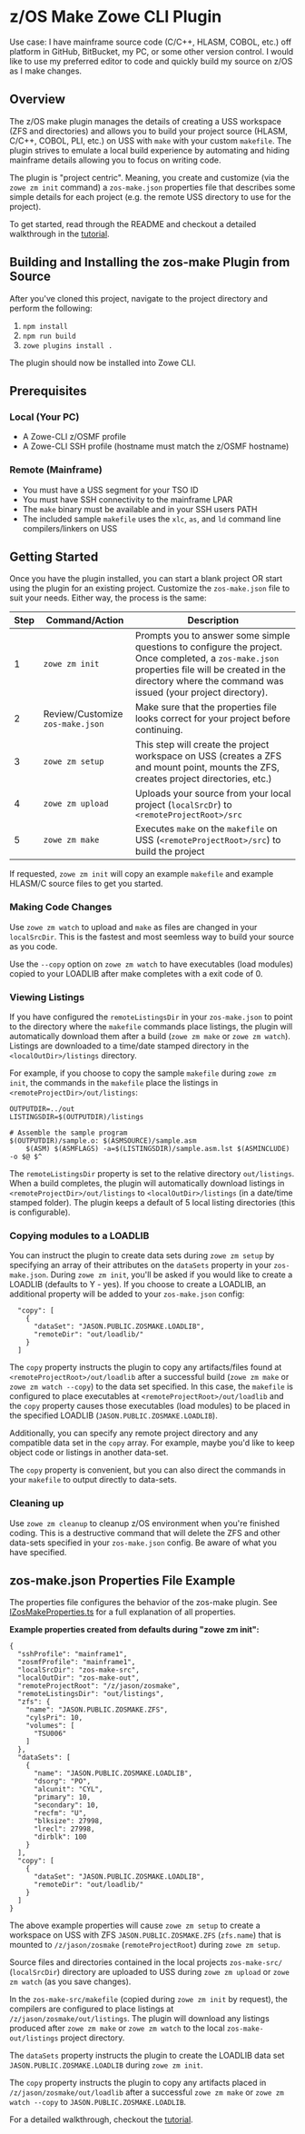 # z/OS Make Zowe CLI Plugin

Use case: I have mainframe source code (C/C++, HLASM, COBOL, etc.) off platform in GitHub, BitBucket, my PC, or some other version control. I would like to use my preferred editor to code and quickly build my source on z/OS as I make changes. 

## Overview

The z/OS make plugin manages the details of creating a USS workspace (ZFS and directories) and allows you to build your project source (HLASM, C/C++, COBOL, PLI, etc.) on USS with `make` with your custom `makefile`. The plugin strives to emulate a local build experience by automating and hiding mainframe details allowing you to focus on writing code. 

The plugin is "project centric". Meaning, you create and customize (via the `zowe zm init` command) a `zos-make.json` properties file that describes some simple details for each project (e.g. the remote USS directory to use for the project).

To get started, read through the README and checkout a detailed walkthrough in the [tutorial](./docs/tutorial.md).

## Building and Installing the zos-make Plugin from Source
After you've cloned this project, navigate to the project directory and perform the following:
1. `npm install`
2. `npm run build`
3. `zowe plugins install .` 

The plugin should now be installed into Zowe CLI.

## Prerequisites
### Local (Your PC)
- A Zowe-CLI z/OSMF profile
- A Zowe-CLI SSH profile (hostname must match the z/OSMF hostname)
### Remote (Mainframe)
- You must have a USS segment for your TSO ID
- You must have SSH connectivity to the mainframe LPAR
- The `make` binary must be available and in your SSH users PATH 
- The included sample `makefile` uses the `xlc`, `as`, and `ld` command line compilers/linkers on USS

## Getting Started
Once you have the plugin installed, you can start a blank project OR start using the plugin for an existing project. Customize the `zos-make.json` file to suit your needs. Either way, the process is the same: 

Step | Command/Action | Description
---|---|---
1 | `zowe zm init` | Prompts you to answer some simple questions to configure the project. Once completed, a `zos-make.json` properties file will be created in the directory where the command was issued (your project directory). 
2 | Review/Customize `zos-make.json` | Make sure that the properties file looks correct for your project before continuing. 
3 | `zowe zm setup` | This step will create the project workspace on USS (creates a ZFS and mount point, mounts the ZFS, creates project directories, etc.)
4 | `zowe zm upload` | Uploads your source from your local project (`localSrcDr`) to `<remoteProjectRoot>/src`
5 | `zowe zm make` | Executes `make` on the `makefile` on USS (`<remoteProjectRoot>/src`) to build the project

If requested, `zowe zm init` will copy an example `makefile` and example HLASM/C source files to get you started.

### Making Code Changes

Use `zowe zm watch` to upload and `make` as files are changed in your `localSrcDir`. This is the fastest and most seemless way to build your source as you code.

Use the `--copy` option on `zowe zm watch` to have executables (load modules) copied to your LOADLIB after make completes with a exit code of 0.

### Viewing Listings
If you have configured the `remoteListingsDir` in your `zos-make.json` to point to the directory where the `makefile` commands place listings, the plugin will automatically download them after a build (`zowe zm make` or `zowe zm watch`). Listings are downloaded to a time/date stamped directory in the `<localOutDir>/listings` directory. 

For example, if you choose to copy the sample `makefile` during `zowe zm init`, the commands in the `makefile` place the listings in `<remoteProjectDir>/out/listings`:
```
OUTPUTDIR=../out
LISTINGSDIR=$(OUTPUTDIR)/listings

# Assemble the sample program
$(OUTPUTDIR)/sample.o: $(ASMSOURCE)/sample.asm
	$(ASM) $(ASMFLAGS) -a=$(LISTINGSDIR)/sample.asm.lst $(ASMINCLUDE) -o $@ $^
```
The `remoteListingsDir` property is set to the relative directory `out/listings`. When a build completes, the plugin will automatically download listings in `<remoteProjectDir>/out/listings` to `<localOutDir>/listings` (in a date/time stamped folder). The plugin keeps a default of 5 local listing directories (this is configurable).

### Copying modules to a LOADLIB
You can instruct the plugin to create data sets during `zowe zm setup` by specifying an array of their attributes on the `dataSets` property in your `zos-make.json`. During `zowe zm init`, you'll be asked if you would like to create a LOADLIB (defaults to Y - yes). If you choose to create a LOADLIB, an additional property will be added to your `zos-make.json` config:
```
  "copy": [
    {
      "dataSet": "JASON.PUBLIC.ZOSMAKE.LOADLIB",
      "remoteDir": "out/loadlib/"
    }
  ]
```
The `copy` property instructs the plugin to copy any artifacts/files found at `<remoteProjectRoot>/out/loadlib` after a successful build (`zowe zm make` or `zowe zm watch --copy`) to the data set specified. In this case, the `makefile` is configured to place executables at `<remoteProjectRoot>/out/loadlib` and the `copy` property causes those executables (load modules) to be placed in the specified LOADLIB (`JASON.PUBLIC.ZOSMAKE.LOADLIB`).

Additionally, you can specify any remote project directory and any compatible data set in the `copy` array. For example, maybe you'd like to keep object code or listings in another data-set. 

The `copy` property is convenient, but you can also direct the commands in your `makefile` to output directly to data-sets. 

### Cleaning up 

Use `zowe zm cleanup` to cleanup z/OS environment when you're finished coding. This is a destructive command that will delete the ZFS and other data-sets specified in your `zos-make.json` config. Be aware of what you have specified. 

## zos-make.json Properties File Example

The properties file configures the behavior of the zos-make plugin. See [IZosMakeProperties.ts](src/api/interfaces/IZosMakeProperties.ts) for a full explanation of all properties.

**Example properties created from defaults during "zowe zm init":**
```
{
  "sshProfile": "mainframe1",
  "zosmfProfile": "mainframe1",
  "localSrcDir": "zos-make-src",
  "localOutDir": "zos-make-out",
  "remoteProjectRoot": "/z/jason/zosmake",
  "remoteListingsDir": "out/listings",
  "zfs": {
    "name": "JASON.PUBLIC.ZOSMAKE.ZFS",
    "cylsPri": 10,
    "volumes": [
      "TSU006"
    ]
  },
  "dataSets": [
    {
      "name": "JASON.PUBLIC.ZOSMAKE.LOADLIB",
      "dsorg": "PO",
      "alcunit": "CYL",
      "primary": 10,
      "secondary": 10,
      "recfm": "U",
      "blksize": 27998,
      "lrecl": 27998,
      "dirblk": 100
    }
  ],
  "copy": [
    {
      "dataSet": "JASON.PUBLIC.ZOSMAKE.LOADLIB",
      "remoteDir": "out/loadlib/"
    }
  ]
}
```

The above example properties will cause `zowe zm setup` to create a workspace on USS with ZFS `JASON.PUBLIC.ZOSMAKE.ZFS` (`zfs.name`) that is mounted to `/z/jason/zosmake` (`remoteProjectRoot`) during `zowe zm setup`. 

Source files and directories contained in the local projects `zos-make-src/` (`localSrcDir`) directory are uploaded to USS during `zowe zm upload` or `zowe zm watch` (as you save changes). 

In the `zos-make-src/makefile` (copied during `zowe zm init` by request), the compilers are configured to place listings at `/z/jason/zosmake/out/listings`. The plugin will download any listings produced after `zowe zm make` or `zowe zm watch` to the local `zos-make-out/listings` project directory.

The `dataSets` property instructs the plugin to create the LOADLIB data set `JASON.PUBLIC.ZOSMAKE.LOADLIB` during `zowe zm init`. 

The `copy` property instructs the plugin to copy any artifacts placed in `/z/jason/zosmake/out/loadlib` after a successful `zowe zm make` or `zowe zm watch --copy` to `JASON.PUBLIC.ZOSMAKE.LOADLIB`.

For a detailed walkthrough, checkout the [tutorial](./docs/tutorial.md).
